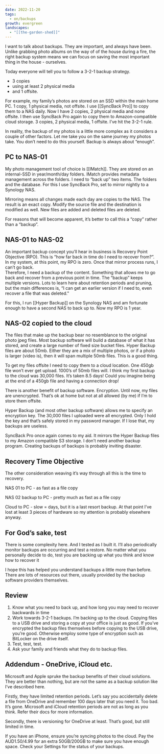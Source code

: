 ```yaml
---
date: 2022-11-20
tags:
  - on/backups
growth: evergreen
landscapes:
  - "[[the-garden-shed]]"
---
```

I want to talk about backups. They are important, and always have been. Unlike grabbing photo albums on the way of of the house during a fire, the right backup system means we can focus on saving the most important thing in the house - ourselves.

Today everyone will tell you to follow a 3-2-1 backup strategy.

- 3 copies
- using at least 2 physical media
- and 1 offsite.

For example, my family’s photos are stored on an SSD within the main home PC. 1 copy, 1 physical media, not offsite. I use [[SyncBack Pro]] to copy them to a NAS daily. Now I have 2 copies, 2 physical media and none offsite. I then use SyncBack Pro again to copy them to Amazon-compatible cloud storage. 3 copies, 2 physical media, 1 offsite. I’ve hit the 3-2-1 rule.

In reality, the backup of my photos is a little more complex as it considers a couple of other factors. Let me take you on the same journey my photos take. You don’t need to do this yourself. Backup is always about “enough”.

## PC to NAS-01

My photo management tool of choice is [[IMatch]]. They are stored on an internal-SSD in year/month/day folders. IMatch provides metadata management across the folders. I need to “back up” two items. The folders and the database. For this I use SyncBack Pro, set to mirror nightly to a Synology NAS. 

Mirroring means all changes made each day are copies to the NAS. The result is an exact copy. Modify the source file and the destination is modified as well. New files are added and deleted files are deleted.

For reasons that will become apparent, it’s better to call this a “copy” rather than a “backup”.

## NAS-01 to NAS-02

An important backup concept you’ll hear in business is Recovery Point Objective (RPO). This is “how far back in time do I need to recover from?”.   
In my system, at this point, my RPO is zero. Once that mirror process runs, I can’t go back.   
Therefore, I need a backup of the content. Something that allows me to go back and recover from a previous point in time. The “backup” keeps multiple versions. Lots to learn here about retention periods and pruning, but the main differences is, “I can get an earlier version if I need to, even recover a file that was deleted."

For this, I run [[Hyper Backup]] on the Synology NAS and am fortunate enough to have a second NAS to back up to. Now my RPO is 1 year.

## NAS-02 copied to the cloud

The files that make up the backup bear no resemblance to the original photo jpeg files. Most backup software will build a database of what it has stored, and create a large number of fixed size bucket files. Hyper Backup files are about 50mb. Either they are a mix of multiple photos, or if a photo is larger (video is), then it will span multiple 50mb files. This is a good thing.

To get my files offsite I need to copy them to a cloud location. One 450gb file won’t ever get upload. 1000’s of 50mb files will. I think my first backup to the cloud was 30,000 files. It’s taken 8.5 days! Could you imagine being at the end of a 450gb file and having a connection drop!

There is another benefit of backup software. Encryption. Until now, my files are unencrypted. That’s ok at home but not at all allowed (by me) if I’m to store them offsite.

Hyper Backup (and most other backup software) allows me to specify an encryption key. The 30,000 files I uploaded were all encrypted. Only I hold the key and that’s safely stored in my password manager. If I lose that, my backups are useless.

SyncBack Pro once again comes to my aid. It mirrors the Hyper Backup files to my Amazon compatible S3 storage. I don’t need another backup program. Creating backups of backups is probably inviting disaster.

## Recovery Time Objective

The other consideration weaving it’s way through all this is the time to recovery.

NAS 01 to PC - as fast as a file copy

NAS 02 backup to PC - pretty much as fast as a file copy

Cloud to PC - slow = days, but it is a last resort backup. At that point I’ve lost at least 3 pieces of hardware so my attention is probably elsewhere anyway.

## For God’s sake, test

There is some complexity here. And I tested as I built it. I’ll also periodically monitor backups are occurring and test a restore. No matter what you personally decide to do, test you are backing up what you think and know how to recover it

I hope this has helped you understand backups a little more than before. There are lots of resources out there, usually provided by the backup software providers themselves.

## Review

1. Know what you need to back up, and how long you may need to recover backwards in time
2. Work towards 3-2-1 backups. I’m backing up to the cloud. Copying files to a USB drive and storing a copy at your office is just as good. If you’ve encrypted the backup files themselves before copying to the USB drive, you’re good. Otherwise employ some type of encryption such as BitLocker on the drive itself.
3. Test, test, test. 
4. Ask your family and friends what they do to backup files.

## Addendum - OneDrive, iCloud etc.

Microsoft and Apple spruke the backup benefits of their cloud solutions. They are better than nothing, but are not the same as a backup solution like I’ve described here.

Firstly, they have limited retention periods. Let’s say you accidentally delete a file from OneDrive and remember 100 days later that you need it. Too bad. It’s gone. Microsoft and iCloud retention periods are not as long as you think. Refer their docs for more information.

Secondly, there is versioning for OneDrive at least. That’s good, but still limited in time.

If you have an iPhone, ensure you’re syncing photos to the cloud. Pay the AUD$1.50/$4.99 for an extra 50GB/200GB to make sure you have enough space. Check your Settings for the status of your backups.
